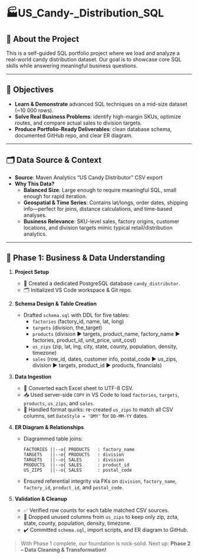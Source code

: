 # 🏭US_Candy-_Distribution_SQL
## 🍬 About the Project
This is a self-guided SQL portfolio project where we load and analyze a real-world candy distribution dataset. Our goal is to showcase core SQL skills while answering meaningful business questions.

---

## 🎯 Objectives
- **Learn & Demonstrate** advanced SQL techniques on a mid-size dataset (~10 000 rows).  
- **Solve Real Business Problems**: identify high-margin SKUs, optimize routes, and compare actual sales to division targets.  
- **Produce Portfolio-Ready Deliverables**: clean database schema, documented GitHub repo, and clear ER diagram.

---

## 🗂️ Data Source & Context
- **Source**: Maven Analytics “US Candy Distributor” CSV export  
- **Why This Data?**  
  - **Balanced Size**: Large enough to require meaningful SQL, small enough for rapid iteration.  
  - **Geospatial & Time Series**: Contains lat/longs, order dates, shipping info—perfect for joins, distance calculations, and time-based analyses.  
  - **Business Relevance**: SKU-level sales, factory origins, customer locations, and division targets mimic typical retail/distribution analytics.

---

## 📑 Phase 1: Business & Data Understanding

1. **Project Setup**  
   - 🤝 Created a dedicated PostgreSQL database `candy_distributor`.  
   - 🗂️ Initialized VS Code workspace & Git repo.

2. **Schema Design & Table Creation**  
   - Drafted `schema.sql` with DDL for five tables:  
     - `factories` (factory_id, name, lat, long)  
     - `targets` (division, the_target)  
     - `products` (division ▶ targets, product_name, factory_name ▶ factories, product_id, unit_price, unit_cost)  
     - `us_zips` (zip, lat, lng, city, state, county, population, density, timezone)  
     - `sales` (row_id, dates, customer info, postal_code ▶ us_zips, division ▶ targets, product_id ▶ products, financials)

3. **Data Ingestion**  
   - 🚚 Converted each Excel sheet to UTF-8 CSV.  
   - 📥 Used server-side `COPY` in VS Code to load `factories`, `targets`, `products`, `us_zips`, and `sales`.  
   - 🔄 Handled format quirks: re-created `us_zips` to match all CSV columns, set `DateStyle = 'DMY'` for `DD-MM-YY` dates.

4. **ER Diagram & Relationships**  
   - Diagrammed table joins:  
     ```
     FACTORIES ||--o{ PRODUCTS   : factory_name  
     TARGETS   ||--o{ PRODUCTS   : division  
     TARGETS   ||--o{ SALES      : division  
     PRODUCTS  ||--o{ SALES      : product_id  
     US_ZIPS   ||--o{ SALES      : postal_code  
     ```  
   - Ensured referential integrity via FKs on `division`, `factory_name`, `factory_id`, `product_id`, and `postal_code`.

5. **Validation & Cleanup**  
   - ✅ Verified row counts for each table matched CSV sources.  
   - 🧹 Dropped unused columns from `us_zips` to keep only zip, zcta, state, county, population, density, timezone.  
   - ✔️ Committed `schema.sql`, import scripts, and ER diagram to GitHub.

> With Phase 1 complete, our foundation is rock-solid. Next up: **Phase 2 – Data Cleaning & Transformation!**  

